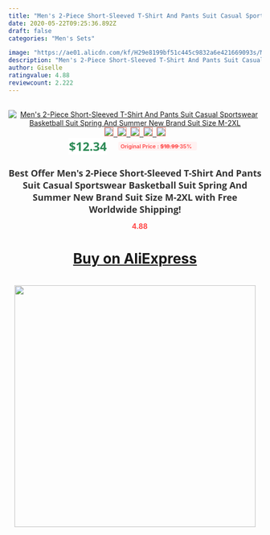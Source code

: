 ```yaml
---
title: "Men's 2-Piece Short-Sleeved T-Shirt And Pants Suit Casual Sportswear Basketball Suit Spring And Summer New Brand Suit Size M-2XL"
date: 2020-05-22T09:25:36.892Z
draft: false
categories: "Men's Sets"

image: "https://ae01.alicdn.com/kf/H29e8199bf51c445c9832a6e421669093s/Men-s-2-Piece-Short-Sleeved-T-Shirt-And-Pants-Suit-Casual-Sportswear-Basketball-Suit-Spring.jpg"
description: "Men's 2-Piece Short-Sleeved T-Shirt And Pants Suit Casual Sportswear Basketball Suit Spring And Summer New Brand Suit Size M-2XL"
author: Giselle
ratingvalue: 4.88
reviewcount: 2.222
---
```

<br>
<div style="text-align: center;">
<a href="https://s.click.aliexpress.com/e/_AqjWPb" target="_blank" rel="nofollow noopener noreferrer"><img alt="Men's 2-Piece Short-Sleeved T-Shirt And Pants Suit Casual Sportswear Basketball Suit Spring And Summer New Brand Suit Size M-2XL" class="magnifier-image" src="https://ae01.alicdn.com/kf/H29e8199bf51c445c9832a6e421669093s/Men-s-2-Piece-Short-Sleeved-T-Shirt-And-Pants-Suit-Casual-Sportswear-Basketball-Suit-Spring.jpg_640x640.jpg">
<br>
<img style="border:1px solid salmon" src="https://ae01.alicdn.com/kf/H29e8199bf51c445c9832a6e421669093s/Men-s-2-Piece-Short-Sleeved-T-Shirt-And-Pants-Suit-Casual-Sportswear-Basketball-Suit-Spring.jpg_120x120.jpg">&nbsp;&nbsp;<img style="border:1px solid salmon" src="https://ae01.alicdn.com/kf/Hc656fb0eaaaf4735a25df6feaee48859x/Men-s-2-Piece-Short-Sleeved-T-Shirt-And-Pants-Suit-Casual-Sportswear-Basketball-Suit-Spring.jpg_120x120.jpg">&nbsp;&nbsp;<img style="border:1px solid salmon" src="https://ae01.alicdn.com/kf/H802ce54d38144d608e7b7418b37310eaN/Men-s-2-Piece-Short-Sleeved-T-Shirt-And-Pants-Suit-Casual-Sportswear-Basketball-Suit-Spring.jpg_120x120.jpg">&nbsp;&nbsp;<img style="border:1px solid salmon" src="https://ae01.alicdn.com/kf/Hc7324aa081bb42578675389e6747d47bc/Men-s-2-Piece-Short-Sleeved-T-Shirt-And-Pants-Suit-Casual-Sportswear-Basketball-Suit-Spring.jpg_120x120.jpg">&nbsp;&nbsp;<img style="border:1px solid salmon" src="https://ae01.alicdn.com/kf/H492596af0a3746fa916d914c385a8698z/Men-s-2-Piece-Short-Sleeved-T-Shirt-And-Pants-Suit-Casual-Sportswear-Basketball-Suit-Spring.jpg_120x120.jpg"></a></div><br0>
<div style="text-align: center;"><span style="background-color: white; border: 0px; box-sizing: border-box; color: seagreen; display: inline-block; font-family: &quot;open sans&quot; , &quot;arial&quot; , &quot;helvetica&quot; , sans-serif , &quot;heiti&quot;; font-size: 24px; font-stretch: inherit; font-weight: 700; line-height: inherit; margin: 0px 10px 0px 0px; padding: 0px; vertical-align: middle;">$12.34 </span>
<span style="background: rgb(255 , 241 , 241); border-radius: 3px; border: 0px; box-sizing: border-box; color: #ff4747; display: inline-block; font-family: inherit; font-size: 12px; font-stretch: inherit; font-style: inherit; font-variant: inherit; font-weight: 600; line-height: inherit; margin: 0px; padding: 2px 5px; transform: scale(0.9); vertical-align: middle;">Original Price : <b style="text-decoration: line-through;">$18.99 </b> 35%&nbsp;&nbsp;</span></div>
<h1 style="color: #333333; display: inline-block; font-family: &quot;open sans&quot; , &quot;arial&quot; , &quot;helvetica&quot; , sans-serif , &quot;heiti&quot;; font-size: 18px; font-stretch: inherit; font-weight: 700; text-align: center;">Best Offer Men's 2-Piece Short-Sleeved T-Shirt And Pants Suit Casual Sportswear Basketball Suit Spring And Summer New Brand Suit Size M-2XL with Free Worldwide Shipping!</h1>
<div style="color: #ff4747; text-align: center;">
<img src="https://4.bp.blogspot.com/-M0ZcTcb-5uY/XleCXlxnR4I/AAAAAAAAAEc/OrjgMkXV1oMQFaCRZj5HQwOCBcu3w1FegCPcBGAYYCw/s1600/star.png" style="height: 15px;">&nbsp;<b>4.88</b></div>
<div class="button_cont" align="center"><a class="buynow_a" href="https://s.click.aliexpress.com/e/_AqjWPb" target="_blank" rel="nofollow noopener noreferrer"><H1>Buy on AliExpress</H1></a></div><br>
<div class="separator" style="clear: both; text-align: center;">
<img src="https://lh3.googleusercontent.com/-pTy5HemUv9M/XlePHvY0dAI/AAAAAAAAAE4/0nX5iRUoIWY8eMW9Dpxeirr157OZliDIgCLcBGAsYHQ/s1600/badge.gif" width="480">
</div>
